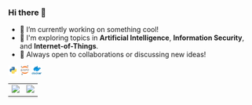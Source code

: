 ### Hi there 👋

- 🔭 I’m currently working on something cool!
- 🌱 I'm exploring topics in **Artificial Intelligence**, **Information Security**, and **Internet-of-Things**.
- 💬 Always open to collaborations or discussing new ideas!

<code><img height="20" alt="python" src="https://raw.githubusercontent.com/github/explore/80688e429a7d4ef2fca1e82350fe8e3517d3494d/topics/python/python.png"></code>
<code><img height="20" alt="jupyter-notebook" src="https://raw.githubusercontent.com/github/explore/a4691f04ff219c1c2aa02fc61fda41aa43f1459a/topics/jupyter-notebook/jupyter-notebook.png"></code>
<code><img height="20" alt="docker" src="https://raw.githubusercontent.com/github/explore/a4691f04ff219c1c2aa02fc61fda41aa43f1459a/topics/docker/docker.png"></code>

<table>
  <tr>
    <td>
      <picture> 
        <source srcset="https://github-readme-stats.vercel.app/api?username=doanhieung&show_icons=true&include_all_commits=true&theme=catppuccin_mocha&hide_border=true&rank_icon=github" media="(prefers-color-scheme: dark)" /> 
        <source srcset="https://github-readme-stats.vercel.app/api?username=doanhieung&show_icons=true&include_all_commits=true&theme=catppuccin_latte&hide_border=true&rank_icon=github" media="(prefers-color-scheme: light), (prefers-color-scheme: no-preference)" /> 
        <img src="https://github-readme-stats.vercel.app/api?username=doanhieung&show_icons=true&include_all_commits=true&hide_border=true&rank_icon=github" /> 
      </picture>
    </td>
    <td>
      <picture> 
        <source srcset="https://github-readme-stats.vercel.app/api/top-langs/?username=doanhieung&layout=compact&theme=catppuccin_mocha&hide_border=true" media="(prefers-color-scheme: dark)" /> 
        <source srcset="https://github-readme-stats.vercel.app/api/top-langs/?username=doanhieung&layout=compact&theme=catppuccin_latte&hide_border=true" media="(prefers-color-scheme: light), (prefers-color-scheme: no-preference)" /> 
        <img src="https://github-readme-stats.vercel.app/api/top-langs/?username=doanhieung&layout=compact&theme=catppuccin_latte&hide_border=true" /> 
      </picture>
    </td>
  </tr>
</table>
